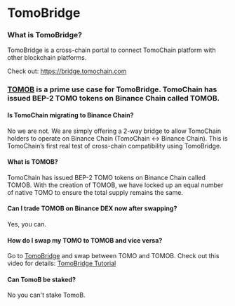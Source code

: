 # TomoBridge

### What is TomoBridge?

TomoBridge is a cross-chain portal to connect TomoChain platform with other blockchain platforms. 

Check out: https://bridge.tomochain.com

### [TOMOB](https://medium.com/tomochain/tomob-is-officially-listed-on-binance-dex-4dd83117e515) is a prime use case for TomoBridge. TomoChain has issued BEP-2 TOMO tokens on Binance Chain called TOMOB.

#### Is TomoChain migrating to Binance Chain?

No we are not. We are simply offering a 2-way bridge to allow TomoChain holders to operate on Binance Chain \(TomoChain &lt;-&gt; Binance Chain\). This is TomoChain’s first real test of cross-chain compatibility using TomoBridge.

#### What is TOMOB?

TomoChain has issued BEP-2 TOMO tokens on Binance Chain called TOMOB. With the creation of TOMOB, we have locked up an equal number of native TOMO to ensure the total supply remains the same.

#### Can I trade TOMOB on Binance DEX now after swapping? <a id="can-i-trade-tomob-on-binance-dex-now-after-swapping"></a>

Yes, you can.

#### How do I swap my TOMO to TOMOB and vice versa? <a id="how-do-i-swap-my-tomo-to-tomob-and-vice-versa"></a>

Go to [TomoBridge](https://bridge.tomochain.com/) and swap between TOMO and TOMOB. Check out this video for details: [TomoBridge Tutorial](https://www.youtube.com/watch?v=TglV_VyAYI4&feature=youtu.be)

#### Can TomoB be staked? <a id="can-tomob-be-staked"></a>

No you can't stake TomoB.

